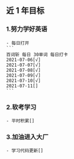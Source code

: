 ## 近 1 年目标

### 1.努力学好英语
    - 每日打开
    ```
    百词斩 每日 30单词 每日打卡
    2021-07-06[√]
    2021-07-07[√]
    2021-07-08[√]
    2021-07-09[√]
    2021-07-10[√]
    2021-07-11[]
    ```
### 2.软考学习
    - 平时积累[]

### 3.加油进入大厂
    - 学习代码更新[]
